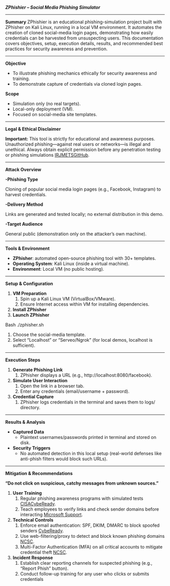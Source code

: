 ***ZPhishier – Social Media Phishing Simulator***

-----
**Summary**
ZPhishier is an educational phishing-simulation project built with ZPhisher on Kali Linux, running in a local VM environment. It automates the creation of cloned social-media login pages, demonstrating how easily credentials can be harvested from unsuspecting users. This documentation covers objectives, setup, execution details, results, and recommended best practices for security awareness and prevention.

-----
**Objective**

- To illustrate phishing mechanics ethically for security awareness and training.
- To demonstrate capture of credentials via cloned login pages.

**Scope**

- Simulation only (no real targets).
- Local-only deployment (VM).
- Focused on social-media site templates.
-----
**Legal & Ethical Disclaimer**

**Important:** This tool is strictly for educational and awareness purposes. Unauthorized phishing—against real users or networks—is illegal and unethical. Always obtain explicit permission before any penetration testing or phishing simulations [IRJMETS](https://www.irjmets.com/uploadedfiles/paper/issue_12_december_2024/65449/final/fin_irjmets1734768076.pdf?utm_source=chatgpt.com)[GitHub](https://github.com/htr-tech/zphisher?utm_source=chatgpt.com).

-----
**Attack Overview**

**-Phishing Type**

Cloning of popular social media login pages (e.g., Facebook, Instagram) to harvest credentials.

**-Delivery Method**

Links are generated and tested locally; no external distribution in this demo.

**-Target Audience**

General public (demonstration only on the attacker’s own machine).

-----
**Tools & Environment**

- **ZPhisher**: automated open-source phishing tool with 30+ templates.
- **Operating System**: Kali Linux (inside a virtual machine).
- **Environment**: Local VM (no public hosting).
-----
**Setup & Configuration**

1. **VM Preparation**
   1. Spin up a Kali Linux VM (VirtualBox/VMware).
   1. Ensure Internet access within VM for installing dependencies.
1. **Install ZPhisher**
1. **Launch ZPhisher**

Bash ./zphisher.sh

1. Choose the social-media template.
1. Select “Localhost” or “Serveo/Ngrok” (for local demos, localhost is sufficient). 
-----
**Execution Steps**

1. **Generate Phishing Link**
   1. ZPhisher displays a URL (e.g., http://localhost:8080/facebook).
1. **Simulate User Interaction**
   1. Open the link in a browser tab.
   1. Enter any credentials (email/username + password).
1. **Credential Capture**
   1. ZPhisher logs credentials in the terminal and saves them to logs/ directory.
-----
**Results & Analysis**

- **Captured Data**
  - Plaintext usernames/passwords printed in terminal and stored on disk.
- **Security Triggers**
  - No automated detection in this local setup (real-world defenses like anti-phish filters would block such URLs).
-----
**Mitigation & Recommendations**

**“Do not click on suspicious, catchy messages from unknown sources.”**

1. **User Training**
   1. Regular phishing awareness programs with simulated tests [CISA](https://www.cisa.gov/secure-our-world/teach-employees-avoid-phishing?utm_source=chatgpt.com)[CybeReady](https://cybeready.com/phishing-awareness-training/phishing-prevention-best-practices?utm_source=chatgpt.com).
   1. Teach employees to verify links and check sender domains before interacting [Microsoft Support](https://support.microsoft.com/en-us/windows/protect-yourself-from-phishing-0c7ea947-ba98-3bd9-7184-430e1f860a44?utm_source=chatgpt.com).
1. **Technical Controls**
   1. Enforce email authentication: SPF, DKIM, DMARC to block spoofed senders [CybeReady](https://cybeready.com/phishing-awareness-training/phishing-prevention-best-practices?utm_source=chatgpt.com).
   1. Use web-filtering/proxy to detect and block known phishing domains [NCSC](https://www.ncsc.gov.uk/guidance/phishing?utm_source=chatgpt.com).
   1. Multi-Factor Authentication (MFA) on all critical accounts to mitigate credential theft [NCSC](https://www.ncsc.gov.uk/guidance/phishing?utm_source=chatgpt.com).
1. **Incident Response**
   1. Establish clear reporting channels for suspected phishing (e.g., “Report Phish” button).
   1. Conduct follow-up training for any user who clicks or submits credentials

